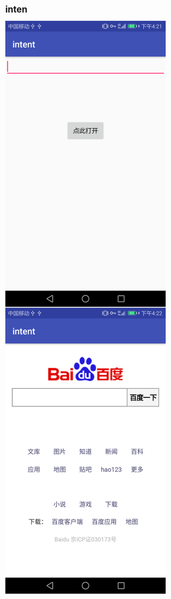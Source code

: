 # inten
![](https://raw.githubusercontent.com/chubenwuxia/pitcure/master/intent1.png)
![](https://raw.githubusercontent.com/chubenwuxia/pitcure/master/intent2.png)
